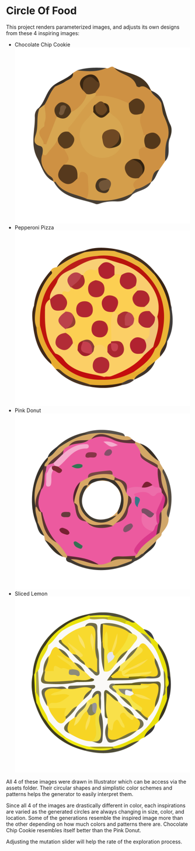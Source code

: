 # Circle Of Food
This project renders parameterized images, and adjusts its own designs from these 4 inspiring images:
- Chocolate Chip Cookie
![](assets/Chip-Cookie.png)
- Pepperoni Pizza
![](assets/Pepperoni-Pizza.png)
- Pink Donut
![](assets/Pink-Donut.png)
- Sliced Lemon
![](assets/Sliced-Lemon.png)

All 4 of these images were drawn in Illustrator which can be access via the assets folder. Their circular shapes and simplistic color schemes and patterns helps the generator to easily interpret them.

Since all 4 of the images are drastically different in color, each inspirations are varied as the generated circles are always changing in size, color, and location. Some of the generations resemble the inspired image more than the other depending on how much colors and patterns there are. Chocolate Chip Cookie resembles itself better than the Pink Donut.

Adjusting the mutation slider will help the rate of the exploration process.